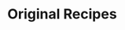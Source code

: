 ---
title: "Original Recipes"
title_fr: "French Original Recipes"
service_content: "Even the all-powerful Pointing has no control about the blind texts it is an almost unorthographic."
service_content_fr: "French Even the all-powerful Pointing has no control about the blind texts it is an almost unorthographic."
icon_image: "https://cdn-icons.flaticon.com/png/128/1786/premium/1786614.png?token=exp=1653899393~hmac=3355d402b2c36cd568f49a7248d160d1"
type: "service"
---